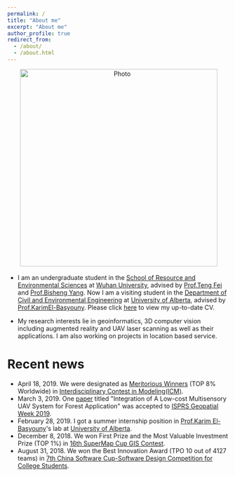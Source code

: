 ```yaml
---
permalink: /
title: "About me"
excerpt: "About me"
author_profile: true
redirect_from: 
  - /about/
  - /about.html
---
```


<p align="center">
  <img src="https://yueyuanwen.github.io/files/yueyuanwen.jpg?raw=true" alt="Photo" style="width: 450px;"/> 
</p>

* I am an undergraduate student in the [School of Resource and Environmental Sciences](https://sres.whu.edu.cn/English/Home.htm) at [Wuhan University](https://en.whu.edu.cn/), advised by [Prof.Teng Fei](https://faculty.whu.edu.cn/show.jsp?lang=en&n=Fei%20Teng) and [Prof.Bisheng Yang](http://www.lmars.whu.edu.cn/prof_web/yangbisheng/yangbisheng.htm). Now I am a visiting student in the [Department of Civil and Environmental Engineering](https://www.ualberta.ca/civil-environmental-engineering) at [University of Alberta](https://www.ualberta.ca/), advised by [Prof.KarimEl-Basyouny](https://www.ualberta.ca/engineering/research/groups/smart-transportation/people/faculty-and-staff/karim-el-basyouny). Please click [here](https://yueyuanwen.github.io/files/yueyuanwen_cv.pdf) to view my up-to-date CV.

* My research interests lie in geoinformatics, 3D computer vision including augmented reality and UAV laser scanning as well as their applications. I am also working on projects in location based service. 

# Recent news

* April 18, 2019. We were designated as [Meritorious Winners](https://yueyuanwen.github.io/files/ICM_result.pdf) (TOP 8% Worldwide) in [Interdisciplinary Contest in Modeling(ICM)](https://www.comap.com/undergraduate/contests/index.html).
* March 3, 2019. One [paper](https://www.int-arch-photogramm-remote-sens-spatial-inf-sci.net/XLII-2-W13/1027/2019/) titled "Integration of A Low-cost Multisensory UAV System for Forest Application" was accepted to [ISPRS Geopatial Week 2019](https://www.gsw2019.org/).
* February 28, 2019. I got a summer internship position in [Prof.Karim El-Basyouny](https://www.ualberta.ca/engineering/research/groups/smart-transportation/people/faculty-and-staff/karim-el-basyouny)'s lab at [University of Alberta](https://www.ualberta.ca/).
* December 8, 2018. We won First Prize and the Most Valuable Investment Prize (TOP 1%) in [16th SuperMap Cup GIS Contest](http://www.giscontest.com/en/list-6.aspx).
* August 31, 2018. We won the Best Innovation Award (TPO 10 out of 4127 teams) in [7th China Software Cup-Software Design Competition for College Students](http://www.cnsoftbei.com/do/showsp.php?fid=6&id=36).
